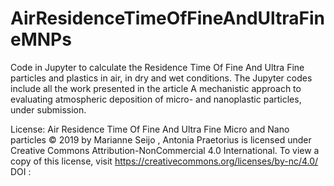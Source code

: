 # AirResidenceTimeOfFineAndUltraFineMNPs
Code in Jupyter to calculate the Residence Time Of Fine And Ultra Fine particles and plastics in air, in dry and wet conditions. The Jupyter codes include all the work presented in the article A mechanistic approach to evaluating atmospheric deposition of micro- and nanoplastic particles, under submission. 


License:
Air Residence Time Of Fine And Ultra Fine Micro and Nano particles © 2019 by Marianne Seijo , Antonia Praetorius is licensed under Creative Commons Attribution-NonCommercial 4.0 International. To view a copy of this license, visit https://creativecommons.org/licenses/by-nc/4.0/
DOI : 
